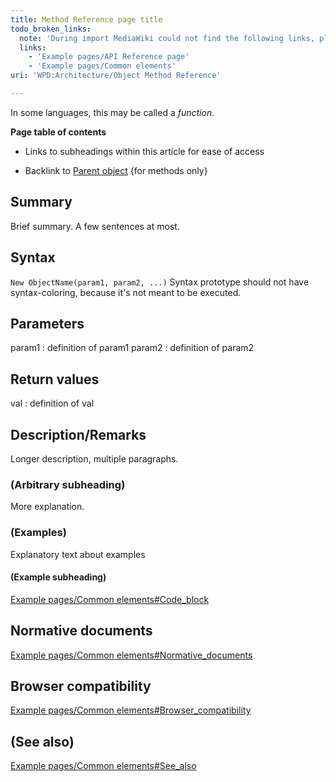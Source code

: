 ```yaml
---
title: Method Reference page title
todo_broken_links:
  note: 'During import MediaWiki could not find the following links, please fix and adjust this list.'
  links:
    - 'Example pages/API Reference page'
    - 'Example pages/Common elements'
uri: 'WPD:Architecture/Object Method Reference'

---
```

In some languages, this may be called a *function*.

**Page table of contents**

-   Links to subheadings within this article for ease of access

-   Backlink to [Parent object](/w/index.php?title=Example_pages/API_Reference_page&action=edit&redlink=1) {for methods only}

## Summary

Brief summary. A few sentences at most.

## Syntax

`New ObjectName(param1, param2, ...)` Syntax prototype should not have syntax-coloring, because it's not meant to be executed.

## Parameters

param1
:   definition of param1
param2
:   definition of param2

## Return values

val
:   definition of val

## Description/Remarks

Longer description, multiple paragraphs.

### (Arbitrary subheading)

More explanation.

### (Examples)

Explanatory text about examples

#### (Example subheading)

[Example pages/Common elements\#Code\_block](/w/index.php?title=Example_pages/Common_elements&action=edit&redlink=1)

## Normative documents

[Example pages/Common elements\#Normative\_documents](/w/index.php?title=Example_pages/Common_elements&action=edit&redlink=1)

## Browser compatibility

[Example pages/Common elements\#Browser\_compatibility](/w/index.php?title=Example_pages/Common_elements&action=edit&redlink=1)

## (See also)

[Example pages/Common elements\#See\_also](/w/index.php?title=Example_pages/Common_elements&action=edit&redlink=1)
